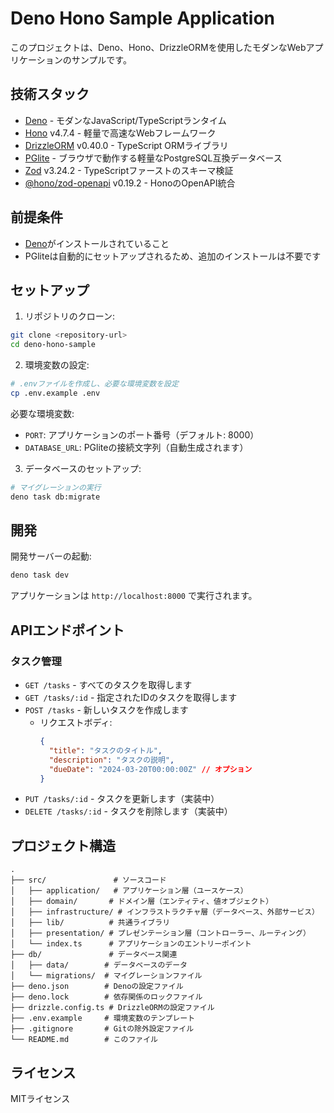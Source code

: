 # Deno Hono Sample Application

このプロジェクトは、Deno、Hono、DrizzleORMを使用したモダンなWebアプリケーションのサンプルです。

## 技術スタック

- [Deno](https://deno.land/) - モダンなJavaScript/TypeScriptランタイム
- [Hono](https://hono.dev/) v4.7.4 - 軽量で高速なWebフレームワーク
- [DrizzleORM](https://orm.drizzle.team/) v0.40.0 - TypeScript ORMライブラリ
- [PGlite](https://github.com/electric-sql/pglite) - ブラウザで動作する軽量なPostgreSQL互換データベース
- [Zod](https://zod.dev/) v3.24.2 - TypeScriptファーストのスキーマ検証
- [@hono/zod-openapi](https://github.com/honojs/middleware/tree/main/packages/zod-openapi) v0.19.2 - HonoのOpenAPI統合

## 前提条件

- [Deno](https://deno.land/#installation)がインストールされていること
- PGliteは自動的にセットアップされるため、追加のインストールは不要です

## セットアップ

1. リポジトリのクローン:
```bash
git clone <repository-url>
cd deno-hono-sample
```

2. 環境変数の設定:
```bash
# .envファイルを作成し、必要な環境変数を設定
cp .env.example .env
```

必要な環境変数:
- `PORT`: アプリケーションのポート番号（デフォルト: 8000）
- `DATABASE_URL`: PGliteの接続文字列（自動生成されます）

3. データベースのセットアップ:
```bash
# マイグレーションの実行
deno task db:migrate
```

## 開発

開発サーバーの起動:

```bash
deno task dev
```

アプリケーションは `http://localhost:8000` で実行されます。

## APIエンドポイント

### タスク管理
- `GET /tasks` - すべてのタスクを取得します
- `GET /tasks/:id` - 指定されたIDのタスクを取得します
- `POST /tasks` - 新しいタスクを作成します
  - リクエストボディ:
    ```json
    {
      "title": "タスクのタイトル",
      "description": "タスクの説明",
      "dueDate": "2024-03-20T00:00:00Z" // オプション
    }
    ```
- `PUT /tasks/:id` - タスクを更新します（実装中）
- `DELETE /tasks/:id` - タスクを削除します（実装中）

## プロジェクト構造

```
.
├── src/               # ソースコード
│   ├── application/   # アプリケーション層（ユースケース）
│   ├── domain/       # ドメイン層（エンティティ、値オブジェクト）
│   ├── infrastructure/ # インフラストラクチャ層（データベース、外部サービス）
│   ├── lib/          # 共通ライブラリ
│   ├── presentation/ # プレゼンテーション層（コントローラー、ルーティング）
│   └── index.ts      # アプリケーションのエントリーポイント
├── db/               # データベース関連
│   ├── data/        # データベースのデータ
│   └── migrations/  # マイグレーションファイル
├── deno.json        # Denoの設定ファイル
├── deno.lock        # 依存関係のロックファイル
├── drizzle.config.ts # DrizzleORMの設定ファイル
├── .env.example     # 環境変数のテンプレート
├── .gitignore       # Gitの除外設定ファイル
└── README.md        # このファイル
```

## ライセンス

MITライセンス 